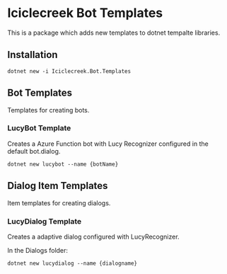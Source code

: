 # Iciclecreek Bot Templates
This is a package which adds new templates to dotnet tempalte libraries. 

## Installation
```
dotnet new -i Iciclecreek.Bot.Templates
```

## Bot Templates
Templates for creating bots.

### LucyBot Template
Creates a Azure Function bot with Lucy Recognizer configured in the default bot.dialog.

```
dotnet new lucybot --name {botName}
```

## Dialog Item Templates
Item templates for creating dialogs.

### LucyDialog Template
Creates a adaptive dialog configured with LucyRecognizer.

In the Dialogs folder:

```
dotnet new lucydialog --name {dialogname}
```
